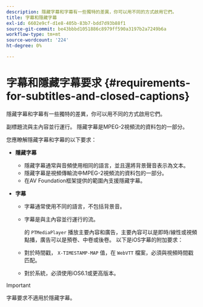 ```yaml
---
description: 隱藏字幕和字幕有一些獨特的差異，你可以用不同的方式啟用它們。
title: 字幕和隱藏字幕
exl-id: 6602e9cf-d1e8-405b-83b7-bdd7d93b88f1
source-git-commit: be43bbbd1051886c8979ff590a3197b2a7249b6a
workflow-type: tm+mt
source-wordcount: '224'
ht-degree: 0%

---
```


# 字幕和隱藏字幕要求 {#requirements-for-subtitles-and-closed-captions}

隱藏字幕和字幕有一些獨特的差異，你可以用不同的方式啟用它們。

副標題流與主內容並行運行。 隱藏字幕是MPEG-2視頻流的資料包的一部分。

您應瞭解隱藏字幕和字幕的以下要求：

* **隱藏字幕**

   * 隱藏字幕通常與音頻使用相同的語言，並且還將背景聲音表示為文本。
   * 隱藏字幕是視頻傳輸流中MPEG-2視頻流的資料包的一部分。
   * 在AV Foundation框架提供的範圍內支援隱藏字幕。

* **字幕**

   * 字幕通常使用不同的語言，不包括背景音。
   * 字幕是與主內容並行運行的流。

      的 `PTMediaPlayer` 播放主要內容和廣告，主要內容可以是即時/線性或視頻點播，廣告可以是預卷、中卷或後卷。
   以下是iOS字幕的附加要求：

   * 對於時間戳， `X-TIMESTAMP-MAP` 值，在 `WebVTT` 檔案，必須與視頻時間戳匹配。

   * 對於系統，必須使用iOS6.1或更高版本。


>[!IMPORTANT]
>
>字幕要求不適用於隱藏字幕。
